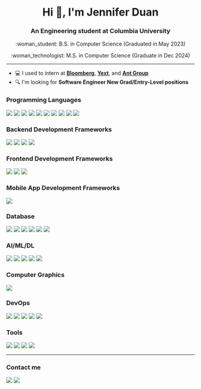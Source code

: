 <h1 align="center">Hi 👋, I'm Jennifer Duan</h1>
<h3 align="center">An Engineering student at Columbia University</h3>
<p align="center">:woman_student: B.S. in Computer Science (Graduated in May 2023)</p>
<p align="center">:woman_technologist: M.S. in Computer Science (Graduate in Dec 2024)</p>
<hr>

- 💻 I used to intern at <a href="https://www.columbia.edu">**Bloomberg**</a>, <a href="https://www.yext.com">**Yext**</a>, and <a href="https://www.antgroup.com/en">**Ant Group**</a>
- 🔍 I'm looking for **Software Engineer New Grad/Entry-Level positions**

<h3 align="left">Programming Languages</h3>
<a href="https://www.python.org"><img src="https://img.shields.io/badge/python-3670A0?style=for-the-badge&logo=python&logoColor=ffdd54"></a>
<a href="https://www.java.com"><img src="https://img.shields.io/badge/java-%23ED8B00.svg?style=for-the-badge&logo=openjdk&logoColor=white"></a>
<a href="https://www.cprogramming.com/"><img src="https://img.shields.io/badge/c-%2300599C.svg?style=for-the-badge&logo=c&logoColor=white"></a>
<a href="https://developer.mozilla.org/en-US/docs/Web/JavaScript"><img src="https://img.shields.io/badge/javascript-%23323330.svg?style=for-the-badge&logo=javascript&logoColor=%23F7DF1E"></a>
<a href="https://www.typescriptlang.org"><img src="https://img.shields.io/badge/typescript-%23007ACC.svg?style=for-the-badge&logo=typescript&logoColor=white"></a>
<a href="https://www.w3.org/html/"><img src="https://img.shields.io/badge/html5-%23E34F26.svg?style=for-the-badge&logo=html5&logoColor=white"></a>
<a href="https://www.w3.org/Style/CSS/Overview.en.html"><img src="https://img.shields.io/badge/css3-%231572B6.svg?style=for-the-badge&logo=css3&logoColor=white"></a>
<a href="https://www.ruby-lang.org/en/"><img src="https://img.shields.io/badge/ruby-%23CC342D.svg?style=for-the-badge&logo=ruby&logoColor=white"></a>
<a href="https://developer.apple.com/swift/"><img src="https://img.shields.io/badge/swift-F54A2A?style=for-the-badge&logo=swift&logoColor=white"></a>
<a href="https://ocaml.org"><img src="https://img.shields.io/badge/OCaml-%23E98407.svg?style=for-the-badge&logo=ocaml&logoColor=white"></a>

<h3 align="left">Backend Development Frameworks</h3>
<a href="https://fastapi.tiangolo.com"><img src="https://img.shields.io/badge/FastAPI-005571?style=for-the-badge&logo=fastapi"></a>
<a href="https://flask.palletsprojects.com/en/3.0.x/"><img src="https://img.shields.io/badge/flask-%23000.svg?style=for-the-badge&logo=flask&logoColor=white"></a>
<a href="https://spring.io/"><img src="https://img.shields.io/badge/spring-%236DB33F.svg?style=for-the-badge&logo=spring&logoColor=white"></a>
<a href="https://rubyonrails.org"><img src="https://img.shields.io/badge/rails-%23CC0000.svg?style=for-the-badge&logo=ruby-on-rails&logoColor=white"></a>

<h3 align="left">Frontend Development Frameworks</h3>
<a href="https://reactjs.org/"><img src="https://img.shields.io/badge/react-%2320232a.svg?style=for-the-badge&logo=react&logoColor=%2361DAFB"></a>
<a href="https://jquery.com"><img src="https://img.shields.io/badge/jquery-%230769AD.svg?style=for-the-badge&logo=jquery&logoColor=white"></a>
<a href="https://getbootstrap.com"><img src="https://img.shields.io/badge/bootstrap-%238511FA.svg?style=for-the-badge&logo=bootstrap&logoColor=white"></a>

<h3 align="left">Mobile App Development Frameworks</h3>
<a href="https://reactnative.dev/"><img src="https://img.shields.io/badge/react_native-%2320232a.svg?style=for-the-badge&logo=react&logoColor=%2361DAFB"></a>

<h3 align="left">Database</h3>
<a href="https://www.mysql.com"><img src="https://img.shields.io/badge/mysql-4479A1.svg?style=for-the-badge&logo=mysql&logoColor=white"></a>
<a href="https://www.postgresql.org"><img src="https://img.shields.io/badge/postgres-%23316192.svg?style=for-the-badge&logo=postgresql&logoColor=white"></a>
<a href="https://firebase.google.com"><img src="https://img.shields.io/badge/firebase-a08021?style=for-the-badge&logo=firebase&logoColor=ffcd34"></a>
<a href="https://www.mongodb.com"><img src="https://img.shields.io/badge/MongoDB-%234ea94b.svg?style=for-the-badge&logo=mongodb&logoColor=white"></a>
<a href="https://neo4j.com"><img src="https://img.shields.io/badge/Neo4j-008CC1?style=for-the-badge&logo=neo4j&logoColor=white"></a>
<a href="https://aws.amazon.com/dynamodb/"><img src="https://img.shields.io/badge/Amazon%20DynamoDB-4053D6?style=for-the-badge&logo=Amazon%20DynamoDB&logoColor=white"></a>

<h3 align="left">AI/ML/DL</h3>
<a href="https://pytorch.org"><img src="https://img.shields.io/badge/PyTorch-%23EE4C2C.svg?style=for-the-badge&logo=PyTorch&logoColor=white"></a>
<a href="https://numpy.org"><img src="https://img.shields.io/badge/numpy-%23013243.svg?style=for-the-badge&logo=numpy&logoColor=white"></a>
<a href="https://pandas.pydata.org"><img src="https://img.shields.io/badge/pandas-%23150458.svg?style=for-the-badge&logo=pandas&logoColor=white"></a>
<a href="https://matplotlib.org"><img src="https://img.shields.io/badge/Matplotlib-%23ffffff.svg?style=for-the-badge&logo=Matplotlib&logoColor=black"></a>
<a href="https://scikit-learn.org/stable/"><img src="https://img.shields.io/badge/scikit--learn-%23F7931E.svg?style=for-the-badge&logo=scikit-learn&logoColor=white"></a>

<h3 align="left">Computer Graphics</h3>
<a href="https://opencv.org"><img src="https://img.shields.io/badge/opencv-%23white.svg?style=for-the-badge&logo=opencv&logoColor=white"></a>

<h3 align="left">DevOps</h3>
<a href="https://aws.amazon.com"><img src="https://img.shields.io/badge/AWS-%23FF9900.svg?style=for-the-badge&logo=amazon-aws&logoColor=white"></a>
<a href="https://cloud.google.com"><img src="https://img.shields.io/badge/GoogleCloud-%234285F4.svg?style=for-the-badge&logo=google-cloud&logoColor=white"></a>
<a href="https://www.docker.com"><img src="https://img.shields.io/badge/docker-%230db7ed.svg?style=for-the-badge&logo=docker&logoColor=white"></a>
<a href="https://www.pythonanywhere.com"><img src="https://img.shields.io/badge/pythonanywhere-%232F9FD7.svg?style=for-the-badge&logo=pythonanywhere&logoColor=151515"></a>
<a href="https://www.heroku.com"><img src="https://img.shields.io/badge/heroku-%23430098.svg?style=for-the-badge&logo=heroku&logoColor=white"></a>

<h3 align="left">Tools</h3>
<a href="https://git-scm.com"><img src="https://img.shields.io/badge/git-%23F05033.svg?style=for-the-badge&logo=git&logoColor=white"></a>
<a href="https://www.latex-project.org"><img src="https://img.shields.io/badge/latex-%23008080.svg?style=for-the-badge&logo=latex&logoColor=white"></a>
<a href="https://www.postman.com"><img src="https://img.shields.io/badge/Postman-FF6C37?style=for-the-badge&logo=postman&logoColor=white"></a>
<a href="https://www.atlassian.com/software/jira"><img src="https://img.shields.io/badge/jira-%230A0FFF.svg?style=for-the-badge&logo=jira&logoColor=white"></a>

<hr>
<h3 align="left">Contact me</h3>
<a href="https://linkedin.com/in/https://www.linkedin.com/in/jianyang-duan/"><img src="https://img.shields.io/badge/LinkedIn-0077B5?style=for-the-badge&logo=linkedin&logoColor=white"></a>
<a href="mailto:jd3794@columbia.edu"><img src="https://img.shields.io/badge/Gmail-D14836?style=for-the-badge&logo=gmail&logoColor=white"/></a>

<!--
**jenniferduan45/jenniferduan45** is a ✨ _special_ ✨ repository because its `README.md` (this file) appears on your GitHub profile.

Here are some ideas to get you started:

- 🔭 I’m currently working on ...
- 🌱 I’m currently learning ...
- 👯 I’m looking to collaborate on ...
- 🤔 I’m looking for help with ...
- 💬 Ask me about ...
- 📫 How to reach me: ...
- 😄 Pronouns: ...
- ⚡ Fun fact: ...
-->
